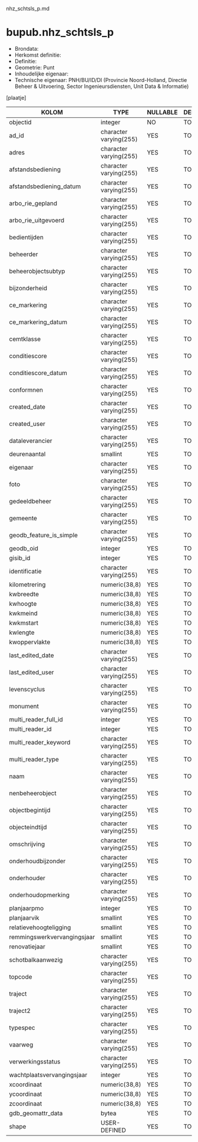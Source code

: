 nhz_schtsls_p.md

# bupub.nhz_schtsls_p


* Brondata: 
* Herkomst definitie: 
* Definitie: 
* Geometrie: Punt
* Inhoudelijke eigenaar: 
* Technische eigenaar: PNH/BU/ID/DI (Provincie Noord-Holland, Directie Beheer & Uitvoering, Sector Ingenieursdiensten, Unit Data & Informatie)

[plaatje]


|KOLOM                            |TYPE                       |NULLABLE|DEFINITIE|
|------                           |----                       |-----   |-----    |
|objectid                         |integer                    |NO      |TODO|
|ad_id                            |character varying(255)     |YES     |TODO|
|adres                            |character varying(255)     |YES     |TODO|
|afstandsbediening                |character varying(255)     |YES     |TODO|
|afstandsbediening_datum          |character varying(255)     |YES     |TODO|
|arbo_rie_gepland                 |character varying(255)     |YES     |TODO|
|arbo_rie_uitgevoerd              |character varying(255)     |YES     |TODO|
|bedientijden                     |character varying(255)     |YES     |TODO|
|beheerder                        |character varying(255)     |YES     |TODO|
|beheerobjectsubtyp               |character varying(255)     |YES     |TODO|
|bijzonderheid                    |character varying(255)     |YES     |TODO|
|ce_markering                     |character varying(255)     |YES     |TODO|
|ce_markering_datum               |character varying(255)     |YES     |TODO|
|cemtklasse                       |character varying(255)     |YES     |TODO|
|conditiescore                    |character varying(255)     |YES     |TODO|
|conditiescore_datum              |character varying(255)     |YES     |TODO|
|conformnen                       |character varying(255)     |YES     |TODO|
|created_date                     |character varying(255)     |YES     |TODO|
|created_user                     |character varying(255)     |YES     |TODO|
|dataleverancier                  |character varying(255)     |YES     |TODO|
|deurenaantal                     |smallint                   |YES     |TODO|
|eigenaar                         |character varying(255)     |YES     |TODO|
|foto                             |character varying(255)     |YES     |TODO|
|gedeeldbeheer                    |character varying(255)     |YES     |TODO|
|gemeente                         |character varying(255)     |YES     |TODO|
|geodb_feature_is_simple          |character varying(255)     |YES     |TODO|
|geodb_oid                        |integer                    |YES     |TODO|
|gisib_id                         |integer                    |YES     |TODO|
|identificatie                    |character varying(255)     |YES     |TODO|
|kilometrering                    |numeric(38,8)              |YES     |TODO|
|kwbreedte                        |numeric(38,8)              |YES     |TODO|
|kwhoogte                         |numeric(38,8)              |YES     |TODO|
|kwkmeind                         |numeric(38,8)              |YES     |TODO|
|kwkmstart                        |numeric(38,8)              |YES     |TODO|
|kwlengte                         |numeric(38,8)              |YES     |TODO|
|kwoppervlakte                    |numeric(38,8)              |YES     |TODO|
|last_edited_date                 |character varying(255)     |YES     |TODO|
|last_edited_user                 |character varying(255)     |YES     |TODO|
|levenscyclus                     |character varying(255)     |YES     |TODO|
|monument                         |character varying(255)     |YES     |TODO|
|multi_reader_full_id             |integer                    |YES     |TODO|
|multi_reader_id                  |integer                    |YES     |TODO|
|multi_reader_keyword             |character varying(255)     |YES     |TODO|
|multi_reader_type                |character varying(255)     |YES     |TODO|
|naam                             |character varying(255)     |YES     |TODO|
|nenbeheerobject                  |character varying(255)     |YES     |TODO|
|objectbegintijd                  |character varying(255)     |YES     |TODO|
|objecteindtijd                   |character varying(255)     |YES     |TODO|
|omschrijving                     |character varying(255)     |YES     |TODO|
|onderhoudbijzonder               |character varying(255)     |YES     |TODO|
|onderhouder                      |character varying(255)     |YES     |TODO|
|onderhoudopmerking               |character varying(255)     |YES     |TODO|
|planjaarpmo                      |integer                    |YES     |TODO|
|planjaarvik                      |smallint                   |YES     |TODO|
|relatievehoogteligging           |smallint                   |YES     |TODO|
|remmingswerkvervangingsjaar      |smallint                   |YES     |TODO|
|renovatiejaar                    |smallint                   |YES     |TODO|
|schotbalkaanwezig                |character varying(255)     |YES     |TODO|
|topcode                          |character varying(255)     |YES     |TODO|
|traject                          |character varying(255)     |YES     |TODO|
|traject2                         |character varying(255)     |YES     |TODO|
|typespec                         |character varying(255)     |YES     |TODO|
|vaarweg                          |character varying(255)     |YES     |TODO|
|verwerkingsstatus                |character varying(255)     |YES     |TODO|
|wachtplaatsvervangingsjaar       |integer                    |YES     |TODO|
|xcoordinaat                      |numeric(38,8)              |YES     |TODO|
|ycoordinaat                      |numeric(38,8)              |YES     |TODO|
|zcoordinaat                      |numeric(38,8)              |YES     |TODO|
|gdb_geomattr_data                |bytea                      |YES     |TODO|
|shape                            |USER-DEFINED               |YES     |TODO|
